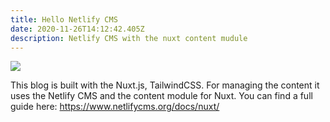 ```yaml
---
title: Hello Netlify CMS
date: 2020-11-26T14:12:42.405Z
description: Netlify CMS with the nuxt content mudule
---
```

![](/img/buy-and-sell-new.jpg)

This blog is built with the Nuxt.js, TailwindCSS. For managing the content it uses the Netlify CMS and the content module for Nuxt. You can find a full guide here: https://www.netlifycms.org/docs/nuxt/